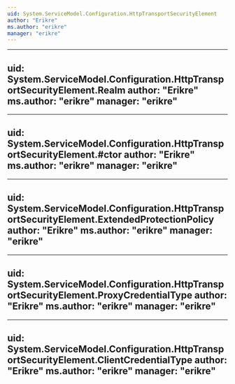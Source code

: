 ```yaml
---
uid: System.ServiceModel.Configuration.HttpTransportSecurityElement
author: "Erikre"
ms.author: "erikre"
manager: "erikre"
---
```


---
uid: System.ServiceModel.Configuration.HttpTransportSecurityElement.Realm
author: "Erikre"
ms.author: "erikre"
manager: "erikre"
---

---
uid: System.ServiceModel.Configuration.HttpTransportSecurityElement.#ctor
author: "Erikre"
ms.author: "erikre"
manager: "erikre"
---

---
uid: System.ServiceModel.Configuration.HttpTransportSecurityElement.ExtendedProtectionPolicy
author: "Erikre"
ms.author: "erikre"
manager: "erikre"
---

---
uid: System.ServiceModel.Configuration.HttpTransportSecurityElement.ProxyCredentialType
author: "Erikre"
ms.author: "erikre"
manager: "erikre"
---

---
uid: System.ServiceModel.Configuration.HttpTransportSecurityElement.ClientCredentialType
author: "Erikre"
ms.author: "erikre"
manager: "erikre"
---
